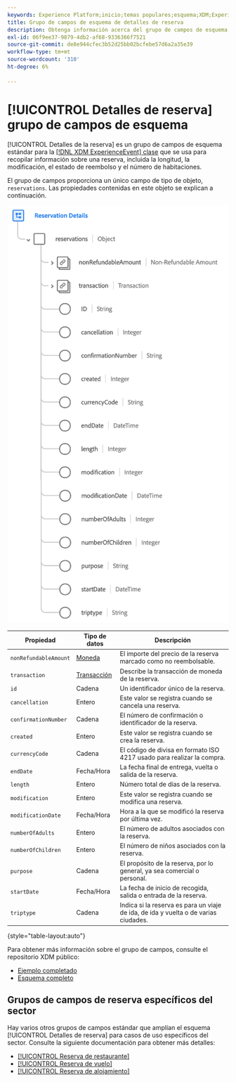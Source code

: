 ```yaml
---
keywords: Experience Platform;inicio;temas populares;esquema;XDM;ExperienceEvent;campos;esquemas;Esquemas;Diseño de esquema;grupo de campos;grupo de campos;reservación;detalles de reservación;
title: Grupo de campos de esquema de detalles de reserva
description: Obtenga información acerca del grupo de campos de esquema Detalles de la reserva.
exl-id: 06f9ee37-9879-4db2-af68-9336366f7521
source-git-commit: de8e944cfec3b52d25bb02bcfebe57d6a2a35e39
workflow-type: tm+mt
source-wordcount: '310'
ht-degree: 6%

---
```


# [!UICONTROL Detalles de reserva] grupo de campos de esquema

[!UICONTROL Detalles de la reserva] es un grupo de campos de esquema estándar para la [[!DNL XDM ExperienceEvent] clase](../../classes/experienceevent.md) que se usa para recopilar información sobre una reserva, incluida la longitud, la modificación, el estado de reembolso y el número de habitaciones.

El grupo de campos proporciona un único campo de tipo de objeto, `reservations`. Las propiedades contenidas en este objeto se explican a continuación.

![Estructura de detalles de la reserva](../../images/field-groups/reservation-details.png)

| Propiedad | Tipo de datos | Descripción |
| --- | --- | --- |
| `nonRefundableAmount` | [Moneda](../../data-types/currency.md) | El importe del precio de la reserva marcado como no reembolsable. |
| `transaction` | [Transacción](../../data-types/transaction.md) | Describe la transacción de moneda de la reserva. |
| `id` | Cadena | Un identificador único de la reserva. |
| `cancellation` | Entero | Este valor se registra cuando se cancela una reserva. |
| `confirmationNumber` | Cadena | El número de confirmación o identificador de la reserva. |
| `created` | Entero | Este valor se registra cuando se crea la reserva. |
| `currencyCode` | Cadena | El código de divisa en formato ISO 4217 usado para realizar la compra. |
| `endDate` | Fecha/Hora | La fecha final de entrega, vuelta o salida de la reserva. |
| `length` | Entero | Número total de días de la reserva. |
| `modification` | Entero | Este valor se registra cuando se modifica una reserva. |
| `modificationDate` | Fecha/Hora | Hora a la que se modificó la reserva por última vez. |
| `numberOfAdults` | Entero | El número de adultos asociados con la reserva. |
| `numberOfChildren` | Entero | El número de niños asociados con la reserva. |
| `purpose` | Cadena | El propósito de la reserva, por lo general, ya sea comercial o personal. |
| `startDate` | Fecha/Hora | La fecha de inicio de recogida, salida o entrada de la reserva. |
| `triptype` | Cadena | Indica si la reserva es para un viaje de ida, de ida y vuelta o de varias ciudades. |

{style="table-layout:auto"}

Para obtener más información sobre el grupo de campos, consulte el repositorio XDM público:

* [Ejemplo completado](https://github.com/adobe/xdm/blob/master/components/fieldgroups/experience-event/industry-verticals/experienceevent-reservation-details.example.1.json)
* [Esquema completo](https://github.com/adobe/xdm/blob/master/components/fieldgroups/experience-event/industry-verticals/experienceevent-reservation-details.schema.json)

## Grupos de campos de reserva específicos del sector

Hay varios otros grupos de campos estándar que amplían el esquema [!UICONTROL Detalles de reserva] para casos de uso específicos del sector. Consulte la siguiente documentación para obtener más detalles:

* [[!UICONTROL Reserva de restaurante]](./dining-reservation.md)
* [[!UICONTROL Reserva de vuelo]](./flight-reservation.md)
* [[!UICONTROL Reserva de alojamiento]](./lodging-reservation.md)
